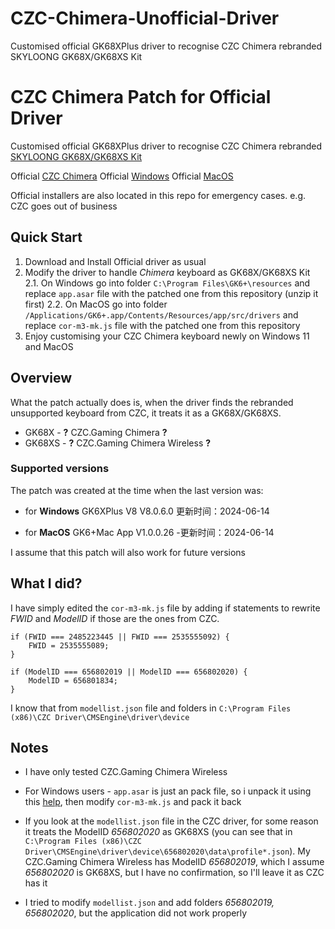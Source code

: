 # CZC-Chimera-Unofficial-Driver
Customised official GK68XPlus driver to recognise CZC Chimera rebranded SKYLOONG GK68X/GK68XS Kit

# CZC Chimera Patch for Official Driver

Customised official GK68XPlus driver to recognise CZC Chimera rebranded [SKYLOONG GK68X/GK68XS Kit](https://epomaker.com/products/gk68xs-kit?variant=31744262176841)

Official [CZC Chimera](https://www.czc.cz/software-czc-gaming-chimera/priloha)
Official [Windows](http://www.jikedingzhi.com/downloadlist?driverID=103)
Official [MacOS](http://www.jikedingzhi.com/downloadlist?driverID=90)

Official installers are also located in this repo for emergency cases. e.g. CZC goes out of business

## Quick Start

 1. Download and Install Official driver as usual
 2. Modify the driver to handle *Chimera* keyboard as GK68X/GK68XS Kit
 2.1. On Windows go into folder `C:\Program Files\GK6+\resources` and replace `app.asar` file with the patched one from this repository (unzip it first)
 2.2.  On MacOS go into folder `/Applications/GK6+.app/Contents/Resources/app/src/drivers` and replace `cor-m3-mk.js` file with the patched one from this repository 
 3. Enjoy customising your CZC Chimera keyboard newly on Windows 11 and MacOS
	
## Overview

What the patch actually does is, when the driver finds the rebranded unsupported keyboard from CZC, it treats it as a GK68X/GK68XS.

 - GK68X - **?** CZC.Gaming Chimera **?**
 - GK68XS - **?** CZC.Gaming Chimera Wireless **?**

### Supported versions

The patch was created at the time when the last version was:

 - for **Windows** GK6XPlus V8 V8.0.6.0 
 更新时间：2024-06-14
 
 - for **MacOS** GK6+Mac App V1.0.0.26
 -更新时间：2024-06-14

I assume that this patch will also work for future versions

## What I did?

I have simply edited the `cor-m3-mk.js` file by adding if statements to rewrite *FWID* and *ModelID* if those are the ones from CZC.

    if (FWID === 2485223445 || FWID === 2535555092) {
	    FWID = 2535555089;
    }

    if (ModelID === 656802019 || ModelID === 656802020) {
	    ModelID = 656801834;
    }

I know that from `modellist.json` file and folders in `C:\Program Files (x86)\CZC Driver\CMSEngine\driver\device`

## Notes

 - I have only tested CZC.Gaming Chimera Wireless

 - For Windows users -  `app.asar` is just an pack file, so i unpack it using this [help](https://stackoverflow.com/questions/38523617/how-to-unpack-an-asar-file), then modify `cor-m3-mk.js` and pack it back

 - If you look at the `modellist.json` file in the CZC driver, for some reason it treats the ModelID *656802020* as GK68XS (you can see that in `C:\Program Files (x86)\CZC Driver\CMSEngine\driver\device\656802020\data\profile*.json`). My CZC.Gaming Chimera Wireless has ModelID *656802019*, which I assume *656802020* is GK68XS, but I have no confirmation, so I'll leave it as CZC has it

 -  I tried to modify `modellist.json` and add folders *656802019, 656802020*, but the application did not work properly